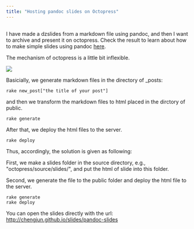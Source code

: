 ```yaml
---
title: "Hosting pandoc slides on Octopress"
---
```


##

I have made a dzslides from a markdown file using pandoc, and then I want to archive and present it on octopress. Check the result to learn about how to make simple slides using pandoc [here](http://chengjun.github.io/slides/pandoc-slides).

The mechanism of octopress is a little bit inflexible.

![](http://farm8.staticflickr.com/7340/9450821728_ac4f8c375e_o.png)

Basicially, we generate markdown files in the directory of _posts:

	rake new_post["the title of your post"]

and then we transform the markdown files to html placed in the dirctory of public.

	rake generate

After that, we deploy the html files to the server.

	rake deploy

Thus, accordingly, the solution is given as following:

First, we make a slides folder in the source directory, e.g., "octopress/source/slides/", and put the html of slide into this folder.

Second, we generate the file to the public folder and deploy the html file to the server.

	rake generate
	rake deploy

You can open the slides directly with the url: http://chengjun.github.io/slides/pandoc-slides
